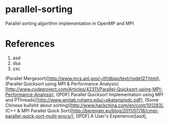 parallel-sorting
================

Parallel sorting algorithm implementation in OpenMP and MPI

# References #

1. asd
2. dsa
3. zxc

(Parallel Mergesort)[http://www.mcs.anl.gov/~itf/dbpp/text/node127.html],
(Parallel Quicksort using MPI & Performance Analysis)[http://www.codeproject.com/Articles/42311/Parallel-Quicksort-using-MPI-Performance-Analysis],
([PDF] Parallel Quicksort Implementation using MPI and PThreads)[http://www.winlab.rutgers.edu/~pkataria/pdc.pdf],
(Some Chinese bullshit about sorting)[http://www.hackchina.com/en/cont/101283],
(C++ & MPI Parallel Quick Sort)[http://berenger.eu/blog/2011/07/18/cmpi-parallel-quick-sort-multi-procs/],
([PDF] A User's Experience)[asd],
